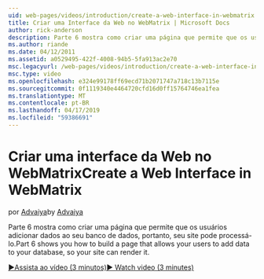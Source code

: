 ```yaml
---
uid: web-pages/videos/introduction/create-a-web-interface-in-webmatrix
title: Criar uma Interface da Web no WebMatrix | Microsoft Docs
author: rick-anderson
description: Parte 6 mostra como criar uma página que permite que os usuários adicionar dados ao seu banco de dados, portanto, seu site pode processá-lo.
ms.author: riande
ms.date: 04/12/2011
ms.assetid: a0529495-422f-4008-94b5-5fa913ac2e70
msc.legacyurl: /web-pages/videos/introduction/create-a-web-interface-in-webmatrix
msc.type: video
ms.openlocfilehash: e324e99178ff69ecd71b2071747a718c13b7115e
ms.sourcegitcommit: 0f1119340e4464720cfd16d0ff15764746ea1fea
ms.translationtype: MT
ms.contentlocale: pt-BR
ms.lasthandoff: 04/17/2019
ms.locfileid: "59386691"
---
```

# <a name="create-a-web-interface-in-webmatrix"></a><span data-ttu-id="ca9c7-103">Criar uma interface da Web no WebMatrix</span><span class="sxs-lookup"><span data-stu-id="ca9c7-103">Create a Web Interface in WebMatrix</span></span>

<span data-ttu-id="ca9c7-104">por [Advaiya](https://twitter.com/Advaiyasolns)</span><span class="sxs-lookup"><span data-stu-id="ca9c7-104">by [Advaiya](https://twitter.com/Advaiyasolns)</span></span>

<span data-ttu-id="ca9c7-105">Parte 6 mostra como criar uma página que permite que os usuários adicionar dados ao seu banco de dados, portanto, seu site pode processá-lo.</span><span class="sxs-lookup"><span data-stu-id="ca9c7-105">Part 6 shows you how to build a page that allows your users to add data to your database, so your site can render it.</span></span>

[<span data-ttu-id="ca9c7-106">&#9654;Assista ao vídeo (3 minutos)</span><span class="sxs-lookup"><span data-stu-id="ca9c7-106">&#9654; Watch video (3 minutes)</span></span>](https://channel9.msdn.com/Blogs/ASP-NET-Site-Videos/create-a-web-interface-in-webmatrix)
